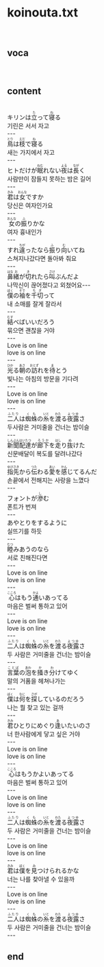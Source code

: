 <h1>koinouta.txt</h1><br>
<h2>voca</h2><br>
<h2>content</h2><br>
キリンは<ruby>立<rt>た</rt></ruby>って<ruby>寝<rt>ね</rt></ruby>る<br>
기린은 서서 자고<br>
---<br>
<ruby>鳥<rt>とり</rt></ruby>は<ruby>枝<rt>えだ</rt></ruby>で<ruby>寝<rt>ね</rt></ruby>る<br>
새는 가지에서 자고<br>
---<br>
ヒトだけが<ruby>眠<rt>ねむ</rt></ruby>れない<ruby>夜<rt>よる</rt></ruby>は<ruby>長<rt>なが</rt></ruby>く<br>
사람만이 잠들지 못하는 밤은 길어<br>
---<br>
<ruby>君<rt>きみ</rt></ruby>は<ruby>女<rt>おんな</rt></ruby>ですか<br>
당신은 여자인가요<br>
---<br>
<ruby>女<rt>おんな</rt></ruby>の<ruby>振<rt>ふ</rt></ruby>りかな<br>
여자 흉내인가<br>
---<br>
すれ<ruby>違<rt>ちが</rt></ruby>ったなら<ruby>振<rt>ふ</rt></ruby>り<ruby>向<rt>む</rt></ruby>いてね<br>
스쳐지나갔다면 돌아봐 줘요<br>
---<br>
<ruby>鼻<rt>はな</rt></ruby><ruby>緒<rt>お</rt></ruby>が<ruby>切<rt>き</rt></ruby>れたら<ruby>叫<rt>さけ</rt></ruby>ぶんだよ<br>
나막신이 끊어졌다고 외쳤어요---<br>
<ruby>僕<rt>ぼく</rt></ruby>の<ruby>袖<rt>そで</rt></ruby>を<ruby>千切<rt>ちぎ</rt></ruby>って<br>
내 소매를 잘게 잘라서<br>
---<br>
<ruby>結<rt>むす</rt></ruby>べばいいだろう<br>
묶으면 괜찮을 거야<br>
---<br>
​Love is on line<br>
love is on line<br>
---<br>
<ruby>光<rt>ひか</rt></ruby>る<ruby>朝<rt>あさ</rt></ruby>の<ruby>訪<rt>おとず</rt></ruby>れを<ruby>待<rt>ま</rt></ruby>とう<br>
빛나는 아침의 방문을 기다려<br>
---<br>
Love is on line<br>
love is on line<br>
---<br>
<ruby>二人<rt>ふたり</rt></ruby>は<ruby>蜘蛛<rt>くも</rt></ruby>の<ruby>糸<rt>いと</rt></ruby>を<ruby>渡<rt>わた</rt></ruby>る<ruby>夜露<rt>よつゆ</rt></ruby>さ<br>
두사람은 거미줄을 건너는 밤이슬<br>
---<br>
<ruby>新聞<rt>しんぶん</rt></ruby><ruby>配達<rt>はいたつ</rt></ruby>が<ruby>廊下<rt>ろうか</rt></ruby>を<ruby>走<rt>はし</rt></ruby>り<ruby>抜<rt>ぬ</rt></ruby>けた<br>
신문배달이 복도를 달려나갔다<br>
---<br>
<ruby>指先<rt>ゆびさき</rt></ruby>から<ruby>伝<rt>つた</rt></ruby>わる<ruby>愛<rt>あい</rt></ruby>を<ruby>感<rt>かん</rt></ruby>じてるんだ<br>
손끝에서 전해지는 사랑을 느꼈다<br>
---<br>
フォントが<ruby>滲<rt>し</rt></ruby>む<br>
폰트가 번져<br>
---<br>
あやとりをするように<br>
실뜨기를 하듯<br>
---<br>
<ruby>睦<rt>むつ</rt></ruby>みあうのなら<br>
서로 친해진다면<br>
---<br>
Love is on line<br>
love is on line<br>
---<br>
<ruby>心<rt>こころ</rt></ruby>はもう<ruby>通<rt>かよ</rt></ruby>いあってる<br>
마음은 벌써 통하고 있어<br>
---<br>
Love is on line<br>
love is on line<br>
---<br>
<ruby>二人<rt>ふたり</rt></ruby>は<ruby>蜘蛛<rt>くも</rt></ruby>の<ruby>糸<rt>いと</rt></ruby>を<ruby>渡<rt>わた</rt></ruby>る<ruby>夜露<rt>よつゆ</rt></ruby>さ<br>
두 사람은 거미줄을 건너는 밤이슬<br>
---<br>
<ruby>言葉<rt>ことば</rt></ruby>の<ruby>泡<rt>あわ</rt></ruby>を<ruby>掻<rt>か</rt></ruby>き<ruby>分<rt>わ</rt></ruby>けてゆく<br>
말의 거품을 헤쳐나가는<br>
---<br>
<ruby>僕<rt>ぼく</rt></ruby>は<ruby>何<rt>なに</rt></ruby>を<ruby>探<rt>さが</rt></ruby>しているのだろう<br>
나는 뭘 찾고 있는 걸까<br>
---<br>
<ruby>君<rt>きみ</rt></ruby>ひとりにめぐり<ruby>逢<rt>あ</rt></ruby>いたいのさ<br>
너 한사람에게 닿고 싶은 거야<br>
---<br>
Love is on line<br>
love is on line<br>
---<br>
<ruby>心<rt>こころ</rt></ruby>はもうかよいあってる<br>
마음은 벌써 통하고 있어<br>
---<br>
Love is on line<br>
love is on line<br>
---<br>
<ruby>二人<rt>ふたり</rt></ruby>は<ruby>蜘蛛<rt>くも</rt></ruby>の<ruby>糸<rt>いと</rt></ruby>を<ruby>渡<rt>わた</rt></ruby>る<ruby>夜露<rt>よつゆ</rt></ruby>さ<br>
두 사람은 거미줄을 건너는 밤이슬<br>
---<br>
Love is on line<br>
love is on line<br>
---<br>
<ruby>君<rt>きみ</rt></ruby>は<ruby>僕<rt>ぼく</rt></ruby>を<ruby>見<rt>み</rt></ruby>つけられるかな<br>
너는 나를 찾아낼 수 있을까<br>
---<br>
Love is on line<br>
love is on line<br>
---<br>
<ruby>二人<rt>ふたり</rt></ruby>は<ruby>蜘蛛<rt>くも</rt></ruby>の<ruby>糸<rt>いと</rt></ruby>を<ruby>渡<rt>わた</rt></ruby>る<ruby>夜露<rt>よつゆ</rt></ruby>さ<br>
두 사람은 거미줄을 건너는 밤이슬<br>
---<br>
<h2>end</h2><br>